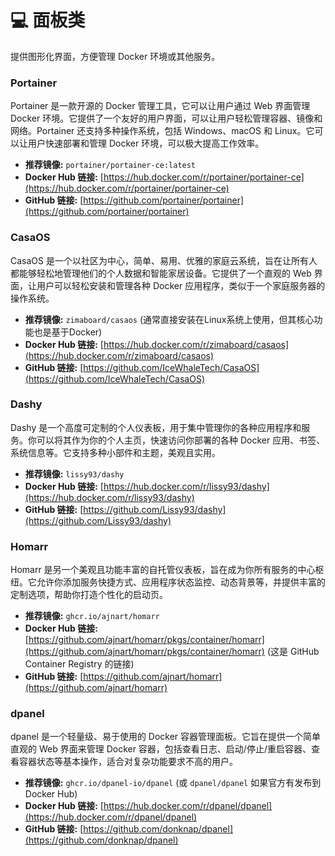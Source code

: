 # 💻 面板类

提供图形化界面，方便管理 Docker 环境或其他服务。

### Portainer
    
Portainer 是一款开源的 Docker 管理工具，它可以让用户通过 Web 界面管理 Docker 环境。它提供了一个友好的用户界面，可以让用户轻松管理容器、镜像和网络。Portainer 还支持多种操作系统，包括 Windows、macOS 和 Linux。它可以让用户快速部署和管理 Docker 环境，可以极大提高工作效率。

*   **推荐镜像:** `portainer/portainer-ce:latest`
*   **Docker Hub 链接:** [https://hub.docker.com/r/portainer/portainer-ce](https://hub.docker.com/r/portainer/portainer-ce)
*   **GitHub 链接:** [https://github.com/portainer/portainer](https://github.com/portainer/portainer)

### CasaOS

CasaOS 是一个以社区为中心，简单、易用、优雅的家庭云系统，旨在让所有人都能够轻松地管理他们的个人数据和智能家居设备。它提供了一个直观的 Web 界面，让用户可以轻松安装和管理各种 Docker 应用程序，类似于一个家庭服务器的操作系统。

*   **推荐镜像:** `zimaboard/casaos` (通常直接安装在Linux系统上使用，但其核心功能也是基于Docker)
*   **Docker Hub 链接:** [https://hub.docker.com/r/zimaboard/casaos](https://hub.docker.com/r/zimaboard/casaos)
*   **GitHub 链接:** [https://github.com/IceWhaleTech/CasaOS](https://github.com/IceWhaleTech/CasaOS)

### Dashy

Dashy 是一个高度可定制的个人仪表板，用于集中管理你的各种应用程序和服务。你可以将其作为你的个人主页，快速访问你部署的各种 Docker 应用、书签、系统信息等。它支持多种小部件和主题，美观且实用。

*   **推荐镜像:** `lissy93/dashy`
*   **Docker Hub 链接:** [https://hub.docker.com/r/lissy93/dashy](https://hub.docker.com/r/lissy93/dashy)
*   **GitHub 链接:** [https://github.com/Lissy93/dashy](https://github.com/Lissy93/dashy)

### Homarr

Homarr 是另一个美观且功能丰富的自托管仪表板，旨在成为你所有服务的中心枢纽。它允许你添加服务快捷方式、应用程序状态监控、动态背景等，并提供丰富的定制选项，帮助你打造个性化的启动页。

*   **推荐镜像:** `ghcr.io/ajnart/homarr`
*   **Docker Hub 链接:** [https://github.com/ajnart/homarr/pkgs/container/homarr](https://github.com/ajnart/homarr/pkgs/container/homarr) (这是 GitHub Container Registry 的链接)
*   **GitHub 链接:** [https://github.com/ajnart/homarr](https://github.com/ajnart/homarr)

### dpanel

dpanel 是一个轻量级、易于使用的 Docker 容器管理面板。它旨在提供一个简单直观的 Web 界面来管理 Docker 容器，包括查看日志、启动/停止/重启容器、查看容器状态等基本操作，适合对复杂功能要求不高的用户。

*   **推荐镜像:** `ghcr.io/dpanel-io/dpanel` (或 `dpanel/dpanel` 如果官方有发布到 Docker Hub)
*   **Docker Hub 链接:** [https://hub.docker.com/r/dpanel/dpanel](https://hub.docker.com/r/dpanel/dpanel)
*   **GitHub 链接:** [https://github.com/donknap/dpanel](https://github.com/donknap/dpanel)